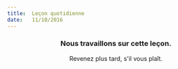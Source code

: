 ```yaml
---
title:  Leçon quotidienne
date:   11/10/2016
---
```


### <center>Nous travaillons sur cette leçon.</center>
<center>Revenez plus tard, s'il vous plaît.</center>